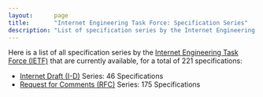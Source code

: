 ```yaml
---
layout:      page
title:       "Internet Engineering Task Force: Specification Series"
description: "List of specification series by the Internet Engineering Task Force (IETF/)"
---
```


Here is a list of all specification series by the [Internet Engineering Task Force (IETF)](http://www.ietf.org/) that are currently available, for a total of 221 specifications:

  * [Internet Draft (I-D)](I-D/) Series: 46 Specifications
  * [Request for Comments (RFC)](RFC/) Series: 175 Specifications
